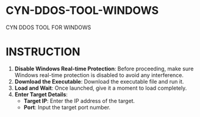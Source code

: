 # CYN-DDOS-TOOL-WINDOWS
CYN DDOS TOOL FOR WINDOWS 

# INSTRUCTION

1. **Disable Windows Real-time Protection**: Before proceeding, make sure Windows real-time protection is disabled to avoid any interference.
2. **Download the Executable**: Download the executable file and run it.
3. **Load and Wait**: Once launched, give it a moment to load completely.
4. **Enter Target Details**: 
   - **Target IP**: Enter the IP address of the target.
   - **Port**: Input the target port number. 

